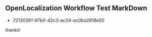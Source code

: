 ## OpenLocalization Workflow Test MarkDown
* *72130381-97b0-42c3-ac24-ac0ba2818e50*
 
thanks!

<!--HONumber=Oct16_HO4-->



